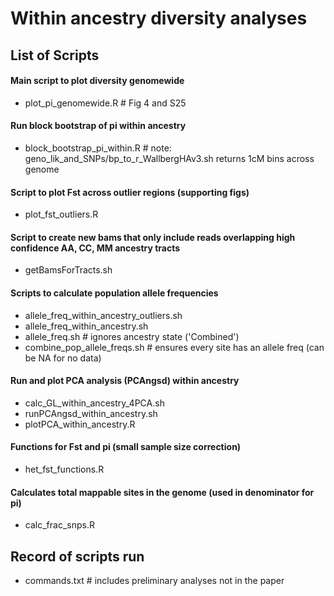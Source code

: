 # Within ancestry diversity analyses
## List of Scripts
#### Main script to plot diversity genomewide
- plot_pi_genomewide.R # Fig 4 and S25
#### Run block bootstrap of pi within ancestry
- block_bootstrap_pi_within.R # note: geno_lik_and_SNPs/bp_to_r_WallbergHAv3.sh returns 1cM bins across genome
#### Script to plot Fst across outlier regions (supporting figs)
- plot_fst_outliers.R
#### Script to create new bams that only include reads overlapping high confidence AA, CC, MM ancestry tracts
- getBamsForTracts.sh
#### Scripts to calculate population allele frequencies
- allele_freq_within_ancestry_outliers.sh
- allele_freq_within_ancestry.sh
- allele_freq.sh # ignores ancestry state ('Combined')
- combine_pop_allele_freqs.sh # ensures every site has an allele freq (can be NA for no data)
#### Run and plot PCA analysis (PCAngsd) within ancestry
- calc_GL_within_ancestry_4PCA.sh
- runPCAngsd_within_ancestry.sh
- plotPCA_within_ancestry.R
#### Functions for Fst and pi (small sample size correction)
- het_fst_functions.R
#### Calculates total mappable sites in the genome (used in denominator for pi)
- calc_frac_snps.R

## Record of scripts run
- commands.txt # includes preliminary analyses not in the paper
